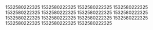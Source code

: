 1532580222325
1532580222325
1532580222325
1532580222325
1532580222325
1532580222325
1532580222325
1532580222325
1532580222325
1532580222325
1532580222325
1532580222325
1532580222325
1532580222325
1532580222325
